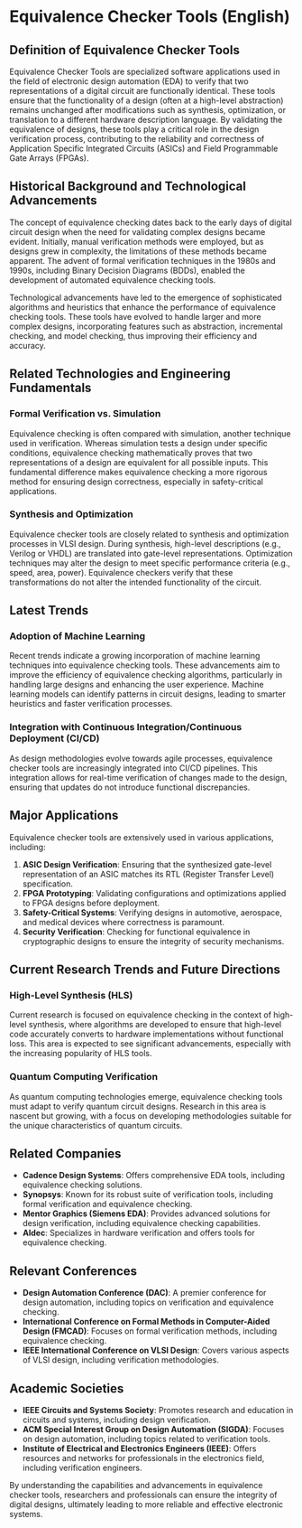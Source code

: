 # Equivalence Checker Tools (English)

## Definition of Equivalence Checker Tools

Equivalence Checker Tools are specialized software applications used in the field of electronic design automation (EDA) to verify that two representations of a digital circuit are functionally identical. These tools ensure that the functionality of a design (often at a high-level abstraction) remains unchanged after modifications such as synthesis, optimization, or translation to a different hardware description language. By validating the equivalence of designs, these tools play a critical role in the design verification process, contributing to the reliability and correctness of Application Specific Integrated Circuits (ASICs) and Field Programmable Gate Arrays (FPGAs).

## Historical Background and Technological Advancements

The concept of equivalence checking dates back to the early days of digital circuit design when the need for validating complex designs became evident. Initially, manual verification methods were employed, but as designs grew in complexity, the limitations of these methods became apparent. The advent of formal verification techniques in the 1980s and 1990s, including Binary Decision Diagrams (BDDs), enabled the development of automated equivalence checking tools.

Technological advancements have led to the emergence of sophisticated algorithms and heuristics that enhance the performance of equivalence checking tools. These tools have evolved to handle larger and more complex designs, incorporating features such as abstraction, incremental checking, and model checking, thus improving their efficiency and accuracy.

## Related Technologies and Engineering Fundamentals

### Formal Verification vs. Simulation

Equivalence checking is often compared with simulation, another technique used in verification. Whereas simulation tests a design under specific conditions, equivalence checking mathematically proves that two representations of a design are equivalent for all possible inputs. This fundamental difference makes equivalence checking a more rigorous method for ensuring design correctness, especially in safety-critical applications.

### Synthesis and Optimization

Equivalence checker tools are closely related to synthesis and optimization processes in VLSI design. During synthesis, high-level descriptions (e.g., Verilog or VHDL) are translated into gate-level representations. Optimization techniques may alter the design to meet specific performance criteria (e.g., speed, area, power). Equivalence checkers verify that these transformations do not alter the intended functionality of the circuit.

## Latest Trends

### Adoption of Machine Learning

Recent trends indicate a growing incorporation of machine learning techniques into equivalence checking tools. These advancements aim to improve the efficiency of equivalence checking algorithms, particularly in handling large designs and enhancing the user experience. Machine learning models can identify patterns in circuit designs, leading to smarter heuristics and faster verification processes.

### Integration with Continuous Integration/Continuous Deployment (CI/CD)

As design methodologies evolve towards agile processes, equivalence checker tools are increasingly integrated into CI/CD pipelines. This integration allows for real-time verification of changes made to the design, ensuring that updates do not introduce functional discrepancies.

## Major Applications

Equivalence checker tools are extensively used in various applications, including:

1. **ASIC Design Verification**: Ensuring that the synthesized gate-level representation of an ASIC matches its RTL (Register Transfer Level) specification.
2. **FPGA Prototyping**: Validating configurations and optimizations applied to FPGA designs before deployment.
3. **Safety-Critical Systems**: Verifying designs in automotive, aerospace, and medical devices where correctness is paramount.
4. **Security Verification**: Checking for functional equivalence in cryptographic designs to ensure the integrity of security mechanisms.

## Current Research Trends and Future Directions

### High-Level Synthesis (HLS)

Current research is focused on equivalence checking in the context of high-level synthesis, where algorithms are developed to ensure that high-level code accurately converts to hardware implementations without functional loss. This area is expected to see significant advancements, especially with the increasing popularity of HLS tools.

### Quantum Computing Verification

As quantum computing technologies emerge, equivalence checking tools must adapt to verify quantum circuit designs. Research in this area is nascent but growing, with a focus on developing methodologies suitable for the unique characteristics of quantum circuits.

## Related Companies

- **Cadence Design Systems**: Offers comprehensive EDA tools, including equivalence checking solutions.
- **Synopsys**: Known for its robust suite of verification tools, including formal verification and equivalence checking.
- **Mentor Graphics (Siemens EDA)**: Provides advanced solutions for design verification, including equivalence checking capabilities.
- **Aldec**: Specializes in hardware verification and offers tools for equivalence checking.

## Relevant Conferences

- **Design Automation Conference (DAC)**: A premier conference for design automation, including topics on verification and equivalence checking.
- **International Conference on Formal Methods in Computer-Aided Design (FMCAD)**: Focuses on formal verification methods, including equivalence checking.
- **IEEE International Conference on VLSI Design**: Covers various aspects of VLSI design, including verification methodologies.

## Academic Societies

- **IEEE Circuits and Systems Society**: Promotes research and education in circuits and systems, including design verification.
- **ACM Special Interest Group on Design Automation (SIGDA)**: Focuses on design automation, including topics related to verification tools.
- **Institute of Electrical and Electronics Engineers (IEEE)**: Offers resources and networks for professionals in the electronics field, including verification engineers. 

By understanding the capabilities and advancements in equivalence checker tools, researchers and professionals can ensure the integrity of digital designs, ultimately leading to more reliable and effective electronic systems.